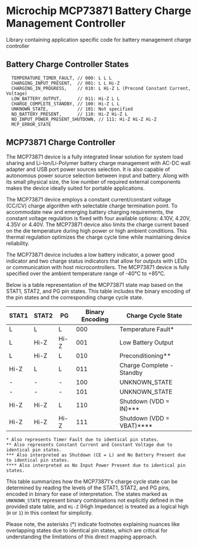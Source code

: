 # Microchip MCP73871 Battery Charge Management Controller
Library containing application specific code for battery management charge controller


## Battery Charge Controller States
```
  TEMPERATURE_TIMER_FAULT, // 000: L L L
  CHARGING_INPUT_PRESENT,  // 001: L L Hi-Z
  CHARGING_IN_PROGRESS,    // 010: L Hi-Z L (Precond Constant Current, Voltage)
  LOW_BATTERY_OUTPUT,      // 011: Hi-Z L L
  CHARGE_COMPLETE_STANDBY, // 100: Hi-Z L L
  UNKNOWN_STATE,           // 101: Not specified
  NO_BATTERY_PRESENT,      // 110: Hi-Z Hi-Z L
  NO_INPUT_POWER_PRESENT_SHUTDOWN, // 111: Hi-Z Hi-Z Hi-Z
  MCP_ERROR_STATE
```

## MCP73871 Charge Controller
The MCP73871 device is a fully integrated linear solution for system load sharing and Li-Ion/Li-Polymer battery charge management with AC-DC wall adapter and USB port power sources selection. It is also capable of autonomous power source selection between input and battery. Along with its small physical size, the low number of required external components makes the device ideally suited for portable applications.

The MCP73871 device employs a constant current/constant voltage (CC/CV) charge algorithm with selectable charge termination point. To accommodate new and emerging battery charging requirements, the constant voltage regulation is fixed with four available options: 4.10V, 4.20V, 4.35V or 4.40V. The MCP73871 device also limits the charge current based on the die temperature during high power or high ambient conditions. This thermal regulation optimizes the charge cycle time while maintaining device reliability.

The MCP73871 device includes a low battery indicator, a power good indicator and two charge status indicators that allow for outputs with LEDs or communication with host microcontrollers. The MCP73871 device is fully specified over the ambient temperature range of -40°C to +85°C.


Below is a table representation of the MCP73871 state map based on the STAT1, STAT2, and PG pin states. This table includes the binary encoding of the pin states and the corresponding charge cycle state.

| STAT1 | STAT2 | PG   | Binary Encoding | Charge Cycle State         |
|-------|-------|------|-----------------|----------------------------|
| L     | L     | L    | 000             | Temperature Fault*         |
| L     | Hi-Z  | Hi-Z | 001             | Low Battery Output         |
| L     | Hi-Z  | L    | 010             | Preconditioning**          |
| Hi-Z  | L     | L    | 011             | Charge Complete - Standby  |
| -     | -     | -    | 100             | UNKNOWN_STATE              |
| -     | -     | -    | 101             | UNKNOWN_STATE              |
| Hi-Z  | Hi-Z  | L    | 110             | Shutdown (VDD = IN)***     |
| Hi-Z  | Hi-Z  | Hi-Z | 111             | Shutdown (VDD = VBAT)****  |

```
* Also represents Timer Fault due to identical pin states.
** Also represents Constant Current and Constant Voltage due to identical pin states.
*** Also interpreted as Shutdown (CE = L) and No Battery Present due to identical pin states.
**** Also interpreted as No Input Power Present due to identical pin states.
```

This table summarizes how the MCP73871's charge cycle state can be determined by reading the levels of the STAT1, STAT2, and PG pins, encoded in binary for ease of interpretation. The states marked as `UNKNOWN_STATE` represent binary combinations not explicitly defined in the provided state table, and `Hi-Z` (High Impedance) is treated as a logical high (`H` or `1`) in this context for simplicity.

Please note, the asterisks (*) indicate footnotes explaining nuances like overlapping states due to identical pin states, which are critical for understanding the limitations of this direct mapping approach.

